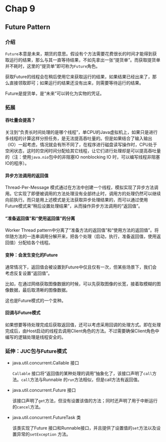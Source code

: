 # Chap 9

## Future Pattern

### 介绍

`Future`本意是未来，期货的意思。假设有个方法需要花费很长的时间才能得到获取运行的结果，那么与其一直等待结果，不如先拿出一张“提货单”。而获取提货单并不耗时，这里的“提货单”即可称为`Future`角色。

获取Future的线程会在稍后使用它来获取运行的结果，如果结果已经出来了，那么直接领取即可；如果运行的结果还没有出来，则需要等待运行的结果。

Future是提货单，是“未来”可以转化为实物的凭证。

### 拓展

#### 吞吐量会提高？

关注到“负责长时间处理的是哪个线程”，单CPU的Java虚拟机上，如果只是进行多线程的计算这样分担任务，是无法提高吞吐量的。但是如果结合了输入输出（IO）一起考虑，情况就会有所不同了，在程序进行磁盘读写操作时，CPU处于空闲状态，这时的空闲时间分配给其它线程，让它们进行处理却是可以提高吞吐量的（注：使用`java.nio`包中的非阻塞IO nonblocking IO 时，可以编写线程非阻塞IO的程序）。

#### 异步方法调用的返回值

Thread-Per-Message 模式通过在方法中创建一个线程，模拟实现了异步方法调用。它实现了即便被调用的方法处理没有全部终止时，调用方的处理仍然可以继续向前执行。而只是用上述模式是无法获取异步处理结果的，而可以通过使用Future模式来“稍后设置处理结果”，从而操作异步方法调用的“返回值”。

#### “准备返回值”和“使用返回值”的分离

Worker Thread pattern中分离了“准备方法的返回值”和“使用方法的返回值”。将伴随方法的一连串调用分解开来，把各个处理（启动，执行，准备返回值，使用返回值）分配给各个线程。

#### 变种：会发生变化的Future

通常情况下，返回值会被设置到Future中仅且仅有一次，但某些场景下，我们会考虑反复设置“返回值”。

比如，在通过网络获取图像数据的时候，可以先获取图像的长宽，接着取模糊的图像数据，最后取清晰的图像数据。

这也是Future模式的一个变种。

#### 回调与Future模式

如果想要等待处理完成后获取返回值，还可以考虑采用回调的处理方式。即在处理完成后，由Host启动的线程去调用Client角色的方法。不过需要确保Client角色中编写的逻辑处理是线程安全的。

### 延伸：JUC包与Future模式

* java.util.concurrent.Callable 接口

  `Callable` 接口将“返回值的某种处理的调用”抽象化了，该接口声明了`call`方法。`call`方法与Runnable 的`run`方法相似，但是call方法有返回值。

* java.util.concurrent.Future 接口

  该接口声明了`get`方法，但没有设置该值的方法；同时还声明了用于中断运行的`cancel`方法。

* java.util.concurrent.FutureTask 类

  该类实现了Future 接口和Runnable接口，并且提供了设置值的`set`方法以及设置异常的`setException` 方法。